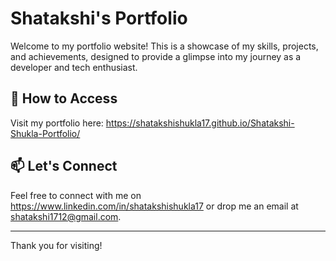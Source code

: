 # Shatakshi's Portfolio

Welcome to my portfolio website! This is a showcase of my skills, projects, and achievements, designed to provide a glimpse into my journey as a developer and tech enthusiast.

## 🚀 How to Access
Visit my portfolio here: <a>https://shatakshishukla17.github.io/Shatakshi-Shukla-Portfolio/</a>  

## 📫 Let's Connect
Feel free to connect with me on <a>https://www.linkedin.com/in/shatakshishukla17</a> or drop me an email at [shatakshi1712@gmail.com](#).

---
Thank you for visiting!
